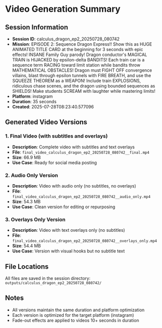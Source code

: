 # Video Generation Summary

## Session Information
- **Session ID**: calculus_dragon_ep2_20250728_080742
- **Mission**: EPISODE 2: Sequence Dragon Express!! Show this as HUGE ANIMATED TITLE CARD at the beginning for 3 seconds with epic effects! INSANE Family Guy parody! Dragon conductor's MAGICAL TRAIN is HIJACKED by epsilon-delta BANDITS! Each train car is a sequence term RACING toward limit station while bandits throw MATHEMATICAL OBSTACLES! Dragon must FIGHT OFF convergence villains, blast through epsilon tunnels with FIRE BREATH, and use the SQUEEZE THEOREM as a WEAPON! Include train EXPLOSIONS, ridiculous chase scenes, and the dragon using bounded sequences as SHIELDS! Make students SCREAM with laughter while mastering limits!
- **Platform**: instagram
- **Duration**: 35 seconds
- **Created**: 2025-07-28T08:23:40.577096

## Generated Video Versions

### 1. Final Video (with subtitles and overlays)
- **Description**: Complete video with subtitles and text overlays
- **File**: `final_video_calculus_dragon_ep2_20250728_080742__final.mp4`
- **Size**: 66.9 MB
- **Use Case**: Ready for social media posting

### 2. Audio Only Version
- **Description**: Video with audio only (no subtitles, no overlays)
- **File**: `final_video_calculus_dragon_ep2_20250728_080742__audio_only.mp4`
- **Size**: 54.3 MB
- **Use Case**: Clean version for editing or repurposing

### 3. Overlays Only Version
- **Description**: Video with text overlays only (no subtitles)
- **File**: `final_video_calculus_dragon_ep2_20250728_080742__overlays_only.mp4`
- **Size**: 54.4 MB
- **Use Case**: Version with visual hooks but no subtitle text

## File Locations
All files are saved in the session directory: `outputs/calculus_dragon_ep2_20250728_080742/`

## Notes
- All versions maintain the same duration and platform optimization
- Each version is optimized for the target platform (instagram)
- Fade-out effects are applied to videos 10+ seconds in duration
